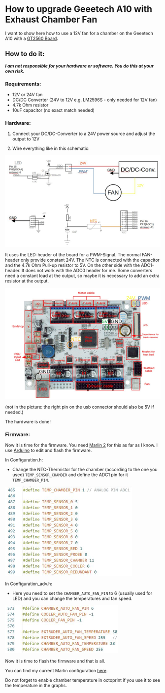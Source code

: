# How to upgrade Geeetech A10 with Exhaust Chamber Fan
I want to show here how to use a 12V fan for a chamber on the Geeetech A10 with a [GT2560 Board](https://github.com/Geeetech3D/Diagram/blob/master/GT2560_V3.0_SCH.pdf).




## How to do it:

 **_I am not responsible for your hardware or software. You do this at your own risk._**

### Requirements:

- 12V or 24V fan
- DC/DC Converter (24V to 12V e.g. LM2596S - only needed for 12V fan)
- 4.7k Ohm resistor
- 10uF capacitor (no exact match needed)

### Hardware:
1. Connect your DC/DC-Converter to a 24V power source and adjust the output to 12V

2. Wire everything like in this schematic:

![schematic](./img/schematic.jpg)  

It uses the LED-header of the board for a PWM-Signal. The normal FAN-header only provide constant 24V. The NTC is connected with the capacitor and the 4.7k Ohm Pull-up resistor to 5V. On the other side with the ADC1-header. It does not work with the ADC0 header for me. Some converters need a constant load at the output, so maybe it is necessary to add an extra resistor at the output.

![schematic board](./img/schematic_board.JPG)  

(not in the picture: the right pin on the usb connector should also be 5V if needed.)

The hardware is done!

### Firmware:

Now it is time for the firmware. You need [Marlin 2](https://marlinfw.org/meta/download/) for this as far as I know.
I use [Arduino](https://www.arduino.cc/en/Main.Software) to edit and flash the firmware.

In Configuration.h:

- Change the NTC-Thermistor for the chamber (according to the one you used) `TEMP_SENSOR_CHAMBER` and define the ADC1 pin for it `TEMP_CHAMBER_PIN`.   

![ntc pin](./img/ntc_pins.jpg)


In Configuration_adv.h:
- Here you need to set the `CHAMBER_AUTO_FAN_PIN` to 6 (usually used for LED) and you can change the temperatures and fan speed.

![fan pin](./img/fan_pins.JPG)

Now it is time to flash the firmware and that is all.

You can find my current Marlin configuration [here](https://github.com/Jonas2903/Marlin-Geeetech-A10-TMC2209-UART-BLTouch).

Do not forget to enable chamber temperature in octoprint if you use it to see the temperature in the graphs.
